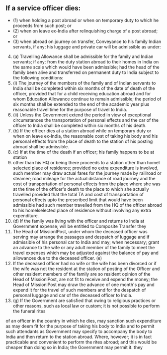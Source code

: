 ## If a service officer dies:

- (1) when holding a post abroad or when on temporary duty to which he proceeds from such post; or
- (2) when on leave ex-India after relinquishing charge of a post abroad; or
- (3) when abroad on journey on transfer, Conveyance to his family Indian servants, if any; his luggage and private car will be admissible as under:
4. (a) Travelling Allowance shall be admissible for the family and Indian servants; if any; from the duty station abroad to their homes in India on the same scale which would have been admissible; had the head of the family been alive and transferred on permanent duty to India subject to the following conditions:
5. (i) The journey of the members of the family and of Indian servants to India shall be completed within six months of the date of death of the officer, provided that for a child receiving education abroad and for whom Education Allowance continue to remain admissible; the period of six months shall be extended to the end of the academic year plus reasonable travel time for the purpose of travel to India.
6. (ii) Unless the Government extend the period in view of exceptional circumstances the transportation of personal effects and the car of the officer to India shall be completed within six months of his death.
7. (b) If the officer dies at a station abroad while on temporary duty or when on leave ex-India, the reasonable cost of taking his body and his personal effects from the place of death to the station of his posting abroad shall be admissible.
8. (c) If at the time of the death if an officer; his family happens to be at station
9. other than his HQ or being there proceeds to a station other than homel selected place of residence; provided no extra expenditure is involved, such member may draw actual fares for the journey made by raillroad or steamer; road mileage for the actual distance of road journey and the cost of transportation of personal effects from the place where she was at the time of the officer's death to the place to which she actually travelled provided that the total TA and cost of transportation of personal effects upto the prescribed limit that would have been admissible had such member travelled from the HQ of the officer abroad to his homelselected place of residence without   involving any extra expenditure.
10. (d) If the family was living with the officer and returns to India at Government expense; will be entitled to Composite Transfer they
11. The Head of MissionIPost, under whom the deceased officer was serving may arrange the passages and despatch of luggage and if admissible of his personal car to India and may; when necessary; grant an advance to the wife or any adult member of the family to meet the travel expenses which may be adjusted against the balance of pay and allowances due to the deceased officer. (e)
12. If the deceased officer had no wife or the wife has been divorced or if the wife was not the resident at the station of posting of the Officer and other resident members of the family are so resident opinion of the Head of MissionlPost, are not fit to receive and expend the money; the Head of MissionlPost may draw the advance of one month's pay and expend it for the travel of such members and for the despatch of personal luggage and car of the deceased officer to India.
13. (g) If the Government are satisfied that owing to religious practices or other reasons, such as local law or custom; it is not possible to perform the funeral rites

of an officer in the country in which he dies, may sanction such expenditure as may deem fit for the purpose of taking his body to India and to permit such attendants as Government may specify to accompany the body to India and then return to the station abroad. Where, however; it is in fact practicable and convenient to perform the rites abroad; and this would be cheaper than doing so in India; the Government may permit it. they

